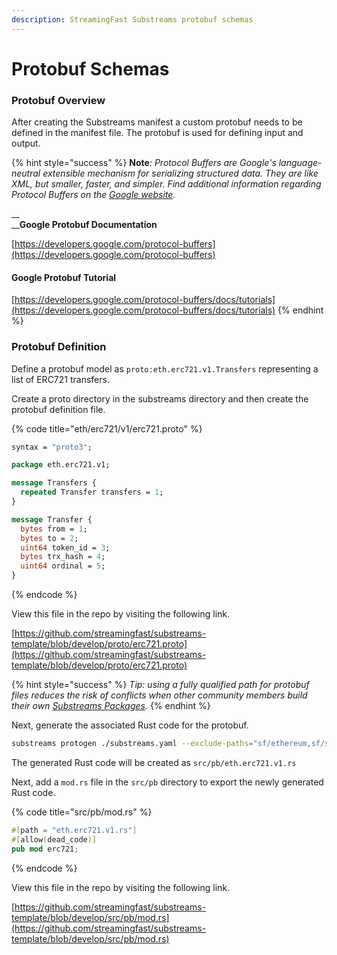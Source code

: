 ```yaml
---
description: StreamingFast Substreams protobuf schemas
---
```


# Protobuf Schemas

### Protobuf Overview

After creating the Substreams manifest a custom protobuf needs to be defined in the manifest file. The protobuf is used for defining input and output.

{% hint style="success" %}
**Note**_: Protocol Buffers are Google's language-neutral extensible mechanism for serializing structured data. They are like XML, but smaller, faster, and simpler. Find additional information regarding Protocol Buffers on the_ [_Google website_](https://developers.google.com/protocol-buffers)_._

__\
__**Google Protobuf Documentation**

[https://developers.google.com/protocol-buffers](https://developers.google.com/protocol-buffers)

####

#### Google Protobuf Tutorial

[https://developers.google.com/protocol-buffers/docs/tutorials](https://developers.google.com/protocol-buffers/docs/tutorials)
{% endhint %}

### Protobuf Definition

Define a protobuf model as `proto:eth.erc721.v1.Transfers` representing a list of ERC721 transfers.

Create a proto directory in the substreams directory and then create the protobuf definition file.

{% code title="eth/erc721/v1/erc721.proto" %}
```protobuf
syntax = "proto3";

package eth.erc721.v1;

message Transfers {
  repeated Transfer transfers = 1;
}

message Transfer {
  bytes from = 1;
  bytes to = 2;
  uint64 token_id = 3;
  bytes trx_hash = 4;
  uint64 ordinal = 5;
}
```
{% endcode %}

View this file in the repo by visiting the following link.

[https://github.com/streamingfast/substreams-template/blob/develop/proto/erc721.proto](https://github.com/streamingfast/substreams-template/blob/develop/proto/erc721.proto)

{% hint style="success" %}
_Tip: using a fully qualified path for protobuf files reduces the risk of conflicts when other community members build their own_ [_Substreams Packages_](../reference-and-specs/packages.md#dependencies)_._
{% endhint %}

Next, generate the associated Rust code for the protobuf.

```bash
substreams protogen ./substreams.yaml --exclude-paths="sf/ethereum,sf/substreams,google"
```

The generated Rust code will be created as `src/pb/eth.erc721.v1.rs`

Next, add a `mod.rs` file in the `src/pb` directory to export the newly generated Rust code.

{% code title="src/pb/mod.rs" %}
```rust
#[path = "eth.erc721.v1.rs"]
#[allow(dead_code)]
pub mod erc721;
```
{% endcode %}

View this file in the repo by visiting the following link.

[https://github.com/streamingfast/substreams-template/blob/develop/src/pb/mod.rs](https://github.com/streamingfast/substreams-template/blob/develop/src/pb/mod.rs)
